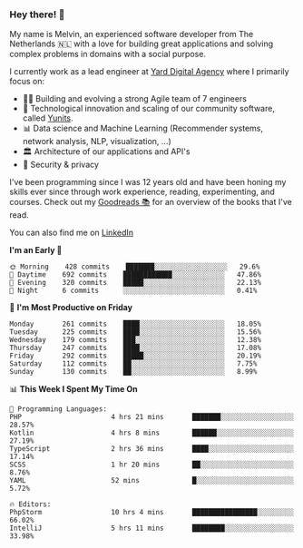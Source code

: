 ### Hey there! 👋

My name is Melvin, an experienced software developer from The Netherlands 🇳🇱 with a love for building great applications and solving complex problems in domains with a social purpose. 

I currently work as a lead engineer at [Yard Digital Agency](https://github.com/yardinternet) where I primarily focus on:

* 👏🏼 Building and evolving a strong Agile team of 7 engineers
* 🚀 Technological innovation and scaling of our community software, called [Yunits](https://www.yunits.com/).
* 📊 Data science and Machine Learning (Recommender systems, network analysis, NLP, visualization, ...)
* 🏛 Architecture of our applications and API's
* 🔐 Security & privacy

I've been programming since I was 12 years old and have been honing my skills ever since through work experience, reading, experimenting, and courses.
Check out my [Goodreads 📚](https://goodreads.com/melvinkoopmans) for an overview of the books that I've read. 

You can also find me on [LinkedIn](https://www.linkedin.com/in/melvinkoopmans)

<!--START_SECTION:waka-->
**I'm an Early 🐤** 

```text
🌞 Morning    428 commits    ███████░░░░░░░░░░░░░░░░░░   29.6% 
🌆 Daytime    692 commits    ████████████░░░░░░░░░░░░░   47.86% 
🌃 Evening    320 commits    █████░░░░░░░░░░░░░░░░░░░░   22.13% 
🌙 Night      6 commits      ░░░░░░░░░░░░░░░░░░░░░░░░░   0.41%

```
📅 **I'm Most Productive on Friday** 

```text
Monday       261 commits    ████░░░░░░░░░░░░░░░░░░░░░   18.05% 
Tuesday      225 commits    ████░░░░░░░░░░░░░░░░░░░░░   15.56% 
Wednesday    179 commits    ███░░░░░░░░░░░░░░░░░░░░░░   12.38% 
Thursday     247 commits    ████░░░░░░░░░░░░░░░░░░░░░   17.08% 
Friday       292 commits    █████░░░░░░░░░░░░░░░░░░░░   20.19% 
Saturday     112 commits    ██░░░░░░░░░░░░░░░░░░░░░░░   7.75% 
Sunday       130 commits    ██░░░░░░░░░░░░░░░░░░░░░░░   8.99%

```


📊 **This Week I Spent My Time On** 

```text
💬 Programming Languages: 
PHP                      4 hrs 21 mins       ███████░░░░░░░░░░░░░░░░░░   28.57% 
Kotlin                   4 hrs 8 mins        ██████░░░░░░░░░░░░░░░░░░░   27.19% 
TypeScript               2 hrs 36 mins       ████░░░░░░░░░░░░░░░░░░░░░   17.14% 
SCSS                     1 hr 20 mins        ██░░░░░░░░░░░░░░░░░░░░░░░   8.76% 
YAML                     52 mins             █░░░░░░░░░░░░░░░░░░░░░░░░   5.72%

🔥 Editors: 
PhpStorm                 10 hrs 4 mins       ████████████████░░░░░░░░░   66.02% 
IntelliJ                 5 hrs 11 mins       ████████░░░░░░░░░░░░░░░░░   33.98%

```


<!--END_SECTION:waka-->

